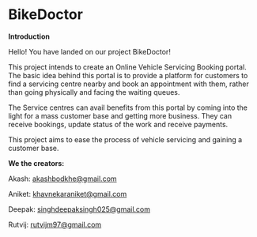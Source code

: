 # BikeDoctor

**Introduction**

Hello! You have landed on our project BikeDoctor!

This project intends to create an Online Vehicle Servicing Booking portal. The basic idea behind this portal is to provide a platform for customers to find a servicing centre nearby and book an appointment with them, rather than going physically and facing the waiting queues.

The Service centres can avail benefits from this portal by coming into the light for a mass customer base and getting more business. They can receive bookings, update status of the work and receive payments.

This project aims to ease the process of vehicle servicing and gaining a customer base.

**We the creators:**

Akash: akashbodkhe@gmail.com

Aniket: khavnekaraniket@gmail.com

Deepak: singhdeepaksingh025@gmail.com

Rutvij: rutvijm97@gmail.com
